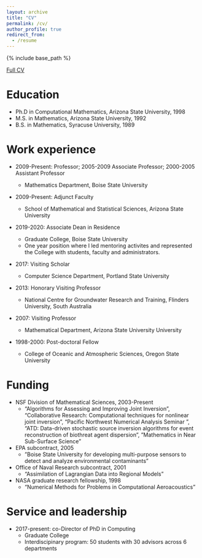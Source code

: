 ```yaml
---
layout: archive
title: "CV"
permalink: /cv/
author_profile: true
redirect_from:
  - /resume
---
```


{% include base_path %}

[Full CV](https://jodimead.github.io/files/vita20.pdf)

Education
======
* Ph.D in Computational Mathematics, Arizona State University, 1998
* M.S. in Mathematics, Arizona State University, 1992
* B.S. in Mathematics, Syracuse University, 1989

Work experience
======
* 2009-Present: Professor; 2005-2009 Associate Professor; 2000-2005 Assistant Professor
  * Mathematics Department, Boise State University

* 2009-Present: Adjunct Faculty
  * School of Mathematical and Statistical Sciences, Arizona State University 
  
* 2019-2020: Associate Dean in Residence
  * Graduate College, Boise State University
  * One year position where I led mentoring activites and represented the College with students, faculty and administrators.
  
* 2017: Visiting Scholar
  * Computer Science Department, Portland State University
    
 * 2013: Honorary Visiting Professor
    * National Centre for Groundwater Research and Training, Flinders University, South Australia

  * 2007: Visiting Professor
    * Mathematical Department, Arizona State University University

 * 1998-2000: Post-doctoral Fellow
    * College of Oceanic and Atmospheric Sciences, Oregon State University 


Funding
======
* NSF Division of Mathematical Sciences, 2003-Present
  * “Algorithms for Assessing and Improving Joint Inversion”, “Collaborative Research: Computational techniques for nonlinear joint inversion”, “Pacific Northwest Numerical Analysis Seminar ”, “ATD: Data-driven stochastic source inversion algorithms for event reconstruction of biothreat agent dispersion”, ”Mathematics in Near Sub-Surface Science”
* EPA subcontract, 2005
  * ”Boise State University for developing multi-purpose sensors to detect and analyze environmental contaminants”
* Office of Naval Research subcontract, 2001
  * “Assimilation of Lagrangian Data into Regional Models”
* NASA graduate research fellowship, 1998
  * “Numerical Methods for Problems in Computational Aeroacoustics”
  
Service and leadership
======
* 2017-present: co-Director of PhD in Computing
  * Graduate College
  * Interdiscipinary program: 50 students with 30 advisors across 6 departments

